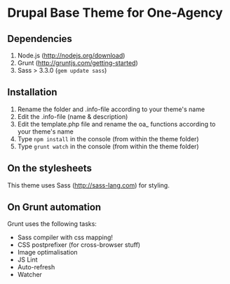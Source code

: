 # Drupal Base Theme for One-Agency

## Dependencies
1. Node.js (<http://nodejs.org/download>)
2. Grunt (<http://gruntjs.com/getting-started>)
3. Sass > 3.3.0 (`gem update sass`)

## Installation
1. Rename the folder and .info-file according to your theme's name
2. Edit the .info-file (name & description)
3. Edit the template.php file and rename the oa_ functions according to your theme's name
4. Type `npm install` in the console (from within the theme folder)
4. Type `grunt watch` in the console (from within the theme folder)

## On the stylesheets
This theme uses Sass (<http://sass-lang.com>) for styling.

## On Grunt automation
Grunt uses the following tasks:
 - Sass compiler with css mapping!
 - CSS postprefixer (for cross-browser stuff)
 - Image optimalisation
 - JS Lint
 - Auto-refresh
 - Watcher
